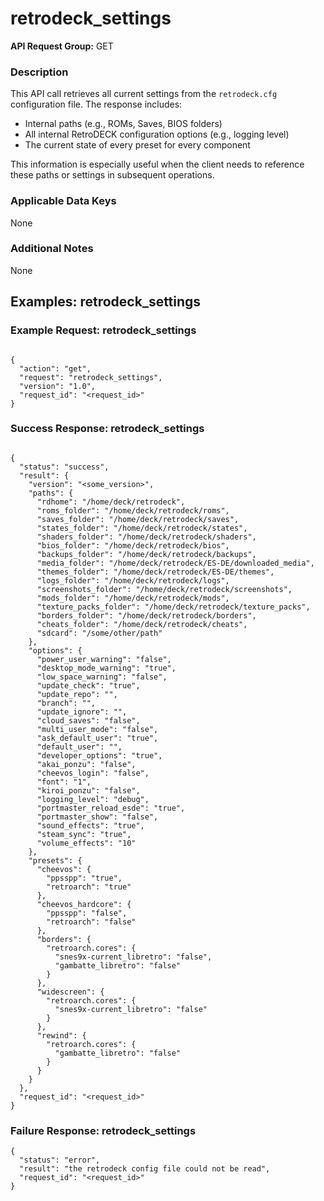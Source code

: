 # retrodeck_settings

**API Request Group:** GET

### Description

This API call retrieves all current settings from the `retrodeck.cfg` configuration file. The response includes:

- Internal paths (e.g., ROMs, Saves, BIOS folders)
- All internal RetroDECK configuration options (e.g., logging level)
- The current state of every preset for every component

This information is especially useful when the client needs to reference these paths or settings in subsequent operations.


### Applicable Data Keys

None

### Additional Notes

None

## Examples: retrodeck_settings

### Example Request: retrodeck_settings

```

{
  "action": "get",
  "request": "retrodeck_settings",
  "version": "1.0",
  "request_id": "<request_id>"
}

```


### Success Response: retrodeck_settings


```

{
  "status": "success",
  "result": {
    "version": "<some_version>",
    "paths": {
      "rdhome": "/home/deck/retrodeck",
      "roms_folder": "/home/deck/retrodeck/roms",
      "saves_folder": "/home/deck/retrodeck/saves",
      "states_folder": "/home/deck/retrodeck/states",
      "shaders_folder": "/home/deck/retrodeck/shaders",
      "bios_folder": "/home/deck/retrodeck/bios",
      "backups_folder": "/home/deck/retrodeck/backups",
      "media_folder": "/home/deck/retrodeck/ES-DE/downloaded_media",
      "themes_folder": "/home/deck/retrodeck/ES-DE/themes",
      "logs_folder": "/home/deck/retrodeck/logs",
      "screenshots_folder": "/home/deck/retrodeck/screenshots",
      "mods_folder": "/home/deck/retrodeck/mods",
      "texture_packs_folder": "/home/deck/retrodeck/texture_packs",
      "borders_folder": "/home/deck/retrodeck/borders",
      "cheats_folder": "/home/deck/retrodeck/cheats",
      "sdcard": "/some/other/path"
    },
    "options": {
      "power_user_warning": "false",
      "desktop_mode_warning": "true",
      "low_space_warning": "false",
      "update_check": "true",
      "update_repo": "",
      "branch": "",
      "update_ignore": "",
      "cloud_saves": "false",
      "multi_user_mode": "false",
      "ask_default_user": "true",
      "default_user": "",
      "developer_options": "true",
      "akai_ponzu": "false",
      "cheevos_login": "false",
      "font": "1",
      "kiroi_ponzu": "false",
      "logging_level": "debug",
      "portmaster_reload_esde": "true",
      "portmaster_show": "false",
      "sound_effects": "true",
      "steam_sync": "true",
      "volume_effects": "10"
    },
    "presets": {
      "cheevos": {
        "ppsspp": "true",
        "retroarch": "true"
      },
      "cheevos_hardcore": {
        "ppsspp": "false",
        "retroarch": "false"
      },
      "borders": {
        "retroarch.cores": {
          "snes9x-current_libretro": "false",
          "gambatte_libretro": "false"
        }
      },
      "widescreen": {
        "retroarch.cores": {
          "snes9x-current_libretro": "false"
        }
      },
      "rewind": {
        "retroarch.cores": {
          "gambatte_libretro": "false"
        }
      }
    }
  },
  "request_id": "<request_id>"
}

```

### Failure Response: retrodeck_settings

```
{
  "status": "error",
  "result": "the retrodeck config file could not be read",
  "request_id": "<request_id>"
}

```

